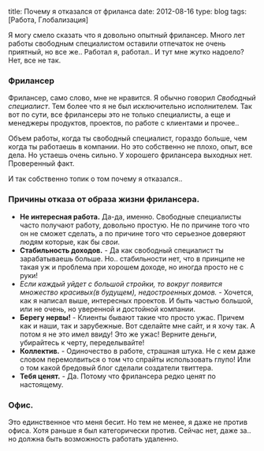 title: Почему я отказался от фриланса
date: 2012-08-16
type: blog
tags: [Работа, Глобализация]

Я могу смело сказать что я довольно опытный фрилансер. Много лет работы свободным специалистом оставили отпечаток не очень приятный, но все же.. Работал я, работал.. И тут мне жутко надоело? Нет, все не так. 

### Фрилансер

Фрилансер, само слово, мне не нравится. Я обычно говорил *Свободный специалист*. Тем более что я не был исключительно исполнителем. Так вот по сути, все фрилансеры это не только специалисты, а еще и менеджеры продуктов, проектов, по работе с клиентами и прочее..

Объем работы, когда ты свободный специалист, гораздо больше, чем когда ты работаешь в компании. Но это собственно не плохо, опыт, все дела. Но устаешь очень сильно. У хорошего фрилансера выходных нет. Проверенный факт. 

И так собственно топик о том почему я отказался..

### Причины отказа от образа жизни фрилансера.

* **Не интересная работа.** Да-да, именно. Свободные специалисты часто получают работу, довольно простую. Не по причине того что он не сможет сделать, а по причине того что серьезное доверяют людям которые, как бы *свои*.
* **Стабильность доходов.** - Да как свободный специалист ты зарабатываешь больше. Но.. стабильности нет, что в принципе не такая уж и проблема при хорошем доходе, но иногда просто не с руки!
* *Если каждый уйдет с большой стройки, то вокруг появится множество красивых(в будущем), недостроенных домов.* - Хочется, как я написал выше, интересных проектов. И быть частью большой, или не очень, но уверенной и достойной компании. 
* **Берегу нервы!** - Клиенты бывают такие что просто ужас. Причем как и наши, так и зарубежные. Вот сделайте мне сайт, и я хочу так. А потом я не это имел ввиду! Это же ужас! Верните деньги, убирайтесь к черту, переделывайте! 
* **Коллектив.** - Одиночество в работе, страшная штука. Не с кем даже словом перемолвиться о том что спрайты использовать глупо! Или о том какой бредовый блог сделали создатели твиттера. 
* **Тебя ценят.** - Да. Потому что фрилансера редко ценят по настоящему.

### Офис.

Это единственное что меня бесит. Но тем не менее, я даже не против офиса. Хотя раньше я был категорически против. Сейчас нет, даже за.. но должна быть возможность работать удаленно.